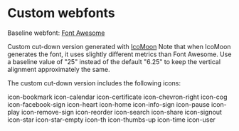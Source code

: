 # Custom webfonts

Baseline webfont: [Font Awesome](http://fortawesome.github.com/Font-Awesome/)

Custom cut-down version generated with [IcoMoon](http://icomoon.io/#toHome)
Note that when IcoMoon generates the font, it uses slightly different metrics
than Font Awesome. Use a baseline value of "25" instead of the default "6.25"
to keep the vertical alignment approximately the same. 

The custom cut-down version includes the following icons:

icon-bookmark
icon-calendar
icon-certificate
icon-chevron-right
icon-cog
icon-facebook-sign
icon-heart
icon-home
icon-info-sign
icon-pause
icon-play
icon-remove-sign
icon-reorder
icon-search
icon-share
icon-signout
icon-star
icon-star-empty
icon-th
icon-thumbs-up
icon-time
icon-user
